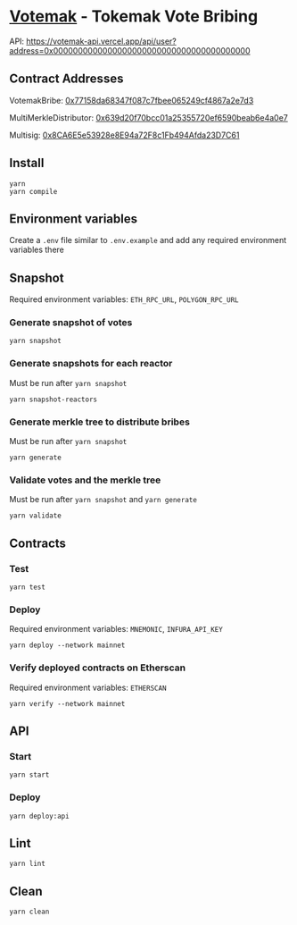 # [Votemak](https://votemak.com/) - Tokemak Vote Bribing

API: https://votemak-api.vercel.app/api/user?address=0x0000000000000000000000000000000000000000

## Contract Addresses

VotemakBribe: [0x77158da68347f087c7fbee065249cf4867a2e7d3](https://etherscan.io/address/0x77158da68347f087c7fbee065249cf4867a2e7d3)

MultiMerkleDistributor: [0x639d20f70bcc01a25355720ef6590beab6e4a0e7](https://etherscan.io/address/0x639d20f70bcc01a25355720ef6590beab6e4a0e7)

Multisig: [0x8CA6E5e53928e8E94a72F8c1Fb494Afda23D7C61](https://etherscan.io/address/0x8CA6E5e53928e8E94a72F8c1Fb494Afda23D7C61)

## Install

```
yarn
yarn compile
```

## Environment variables

Create a `.env` file similar to `.env.example` and add any required environment variables there

## Snapshot

Required environment variables: `ETH_RPC_URL`, `POLYGON_RPC_URL`

### Generate snapshot of votes

```
yarn snapshot
```

### Generate snapshots for each reactor

Must be run after `yarn snapshot`

```
yarn snapshot-reactors
```

### Generate merkle tree to distribute bribes

Must be run after `yarn snapshot`

```
yarn generate
```

### Validate votes and the merkle tree

Must be run after `yarn snapshot` and `yarn generate`

```
yarn validate
```

## Contracts

### Test

```
yarn test
```

### Deploy

Required environment variables: `MNEMONIC`, `INFURA_API_KEY`

```
yarn deploy --network mainnet
```

### Verify deployed contracts on Etherscan

Required environment variables: `ETHERSCAN`

```
yarn verify --network mainnet
```

## API

### Start

```
yarn start
```

### Deploy

```
yarn deploy:api
```

## Lint

```
yarn lint
```

## Clean

```
yarn clean
```
